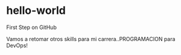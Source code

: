 # hello-world

First Step on GitHub

Vamos a retomar otros skills para mi carrera..PROGRAMACION para DevOps!
